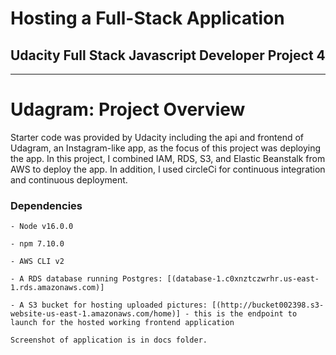 # Hosting a Full-Stack Application
## Udacity Full Stack Javascript Developer Project 4

---
# Udagram: Project Overview

Starter code was provided by Udacity including the api and frontend of Udagram, an Instagram-like app, as the focus of this project was deploying the app. In this project, I combined IAM, RDS, S3, and Elastic Beanstalk from AWS to deploy the app. In addition, I used circleCi for continuous integration and continuous deployment.

### Dependencies

```
- Node v16.0.0

- npm 7.10.0

- AWS CLI v2

- A RDS database running Postgres: [(database-1.c0xnztczwrhr.us-east-1.rds.amazonaws.com)]

- A S3 bucket for hosting uploaded pictures: [(http://bucket002398.s3-website-us-east-1.amazonaws.com/home)] - this is the endpoint to launch for the hosted working frontend application

Screenshot of application is in docs folder.

